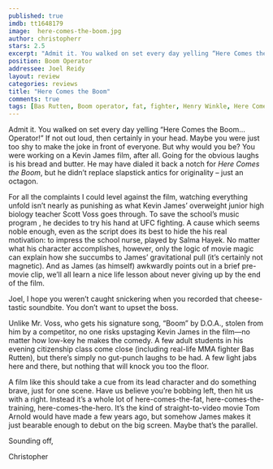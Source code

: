 ```yaml
---
published: true
imdb: tt1648179
image:  here-comes-the-boom.jpg
author: christopherr
stars: 2.5
excerpt: "Admit it. You walked on set every day yelling “Here Comes the Boom… Operator!” If not out loud, then certainly in your head. Maybe you were just too shy to make the joke in front of everyone. But why would you be? You were working on a Kevin James film, after all. Going for the obvious laughs is his bread and butter. He may have dialed it back a notch for Here Comes the Boom, but he didn’t replace slapstick antics for originality – just an octagon."
position: Boom Operator
addressee: Joel Reidy 
layout: review
categories: reviews
title: "Here Comes the Boom"
comments: true
tags: [Bas Rutten, Boom operator, fat, fighter, Henry Winkle, Here Comes the Boom, Kevin James, MMA, Salma Hayek, UFC, Uncategorized]
---
```


<p>Admit it. You walked on set every day yelling &ldquo;Here Comes the Boom&hellip; Operator!&rdquo; If not out loud, then certainly in your head. Maybe you were just too shy to make the joke in front of everyone. But why would you be? You were working on a Kevin James film, after all. Going for the obvious laughs is his bread and butter. He may have dialed it back a notch for <em>Here Comes the Boom</em>, but he didn&rsquo;t replace slapstick antics for originality &ndash; just an octagon.</p>
<p>For all the complaints I could level against the film, watching everything unfold isn&rsquo;t nearly as punishing as what Kevin James&rsquo; overweight junior high biology teacher Scott Voss goes through. To save the school&rsquo;s music program , he decides to try his hand at UFC fighting. A cause which seems noble enough, even as the script does its best to hide the his real motivation: to impress the school nurse, played by Salma Hayek. No matter what his character accomplishes, however, only the logic of movie magic can explain how she succumbs to James&rsquo; gravitational pull (it&rsquo;s certainly not magnetic). And as James (as himself) awkwardly points out in a brief pre-movie clip, we&rsquo;ll all learn a nice life lesson about never giving up by the end of the film.</p>
<p>Joel, I hope you weren&rsquo;t caught snickering when you recorded that cheese-tastic soundbite. You don&rsquo;t want to upset the boss.</p>
<p>Unlike Mr. Voss, who gets his signature song, &ldquo;Boom&rdquo; by D.O.A., stolen from him by a competitor, no one risks upstaging Kevin James in the film&mdash;no matter how low-key he makes the comedy. A few adult students in his evening citizenship class come close (including real-life MMA fighter Bas Rutten), but there&rsquo;s simply no gut-punch laughs to be had. A few light jabs here and there, but nothing that will knock you too the floor.</p>
<p>A film like this should take a cue from its lead character and do something brave, just for one scene. Have us believe you&rsquo;re bobbing left, then hit us with a right. Instead it&rsquo;s a whole lot of here-comes-the-fat, here-comes-the-training, here-comes-the-hero. It&rsquo;s the kind of straight-to-video movie Tom Arnold would have made a few years ago, but somehow James makes it just bearable enough to debut on the big screen. Maybe that&rsquo;s the parallel.</p>
<p>Sounding off,</p>
<p>Christopher</p>